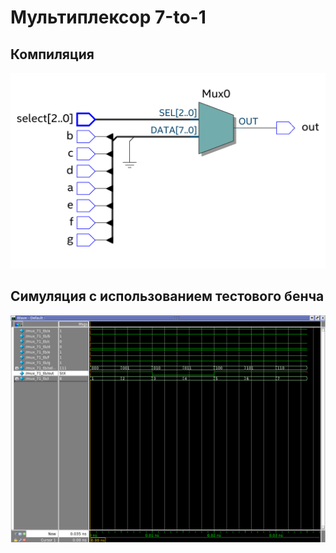 # Мультиплексор 7-to-1

## Компиляция

![RTL view](synth.png)

## Симуляция с использованием тестового бенча

![Результаты симуляции](sim.png)
